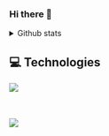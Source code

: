 ### Hi there 👋

<details>
 <summary>Github stats</summary>

| <img align="center" src="https://github-readme-stats.vercel.app/api?username=bouzayenilyes&show_icons=true&theme=tokyonight" alt="Vimmer github stats" /> |<img align="center" src="https://github-readme-stats.vercel.app/api/top-langs/?username=bouzayenilyes&layout=compact&theme=tokyonight&langs_count=4" />|
| ------------- | ------------- |
  
</details>

## 💻 Technologies

 <a href="https://skillicons.dev">
    <img src="https://skillicons.dev/icons?i=js,ts,c++,c,rust,swift,dart,java,react,vite,nextjs,tailwind,nestjs,styledcomponents,sass,materialui,supabase,git,github,expressjs,vscode,photoshop,illustrator,figma,blender&perline=7" />
  </a>

<br/><br/>
<a href="https://www.buymeacoffee.com/ilyesbouzayen" target="_blank">
 <img src="https://img.buymeacoffee.com/button-api/?text=Buy me a coffee&emoji=&slug=bouzayenilyes&button_colour=1a1b27&font_colour=ffffff&font_family=Lato&outline_colour=ffffff&coffee_colour=FFDD00"></a>
</a>
